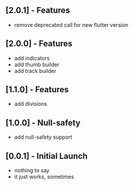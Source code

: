 ## [2.0.1] - Features
- remove deprecated call for new flutter version

## [2.0.0] - Features
- add indicators
- add thumb builder
- add track builder

## [1.1.0] - Features
- add divisions

## [1.0.0] - Null-safety
- add null-safety support

## [0.0.1] - Initial Launch
- nothing to say
- it just works, sometimes

